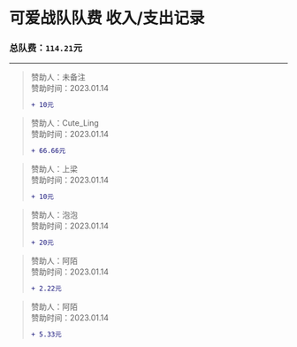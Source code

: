 # 可爱战队队费 收入/支出记录

### 总队费：`114.21`元
______
> 赞助人：未备注  
> 赞助时间：2023.01.14  
> ```diff
> + 10元
> ```

> 赞助人：Cute_Ling  
> 赞助时间：2023.01.14  
> ```diff
> + 66.66元
> ```

> 赞助人：上梁  
> 赞助时间：2023.01.14  
> ```diff
> + 10元
> ```

> 赞助人：泡泡  
> 赞助时间：2023.01.14  
> ```diff
> + 20元
> ```

> 赞助人：阿陌  
> 赞助时间：2023.01.14  
> ```diff
> + 2.22元
> ```

> 赞助人：阿陌  
> 赞助时间：2023.01.14  
> ```diff
> + 5.33元
> ```
